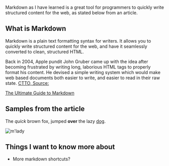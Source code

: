 Markdown as I have learned is a great tool for programmers to quickly write structured content for the web, as stated below from an article.

## What is Markdown

Markdown is a plain text formatting syntax for writers. It allows you to quickly write structured content for the web, and have it seamlessly converted to clean, structured HTML.

Back in 2004, Apple pundit John Gruber came up with the idea after becoming frustrated by writing long, laborious HTML tags to properly format his content. He devised a simple writing system which would make web based documents both easier to write, and easier to read in their raw state.
[CTTO, Source:](https://ghost.org/changelog/markdown/)

[The Ultimate Guide to Markdown](https://ghost.org/changelog/markdown/)

## Samples from the article

The *quick* brown fox, jumped **over** the lazy [dog](https://en.wikipedia.org/wiki/Dog).

![m'lady](https://i.imgur.com/v8IVDka.jpg)

## Things I want to know more about

- More markdown shortcuts?

